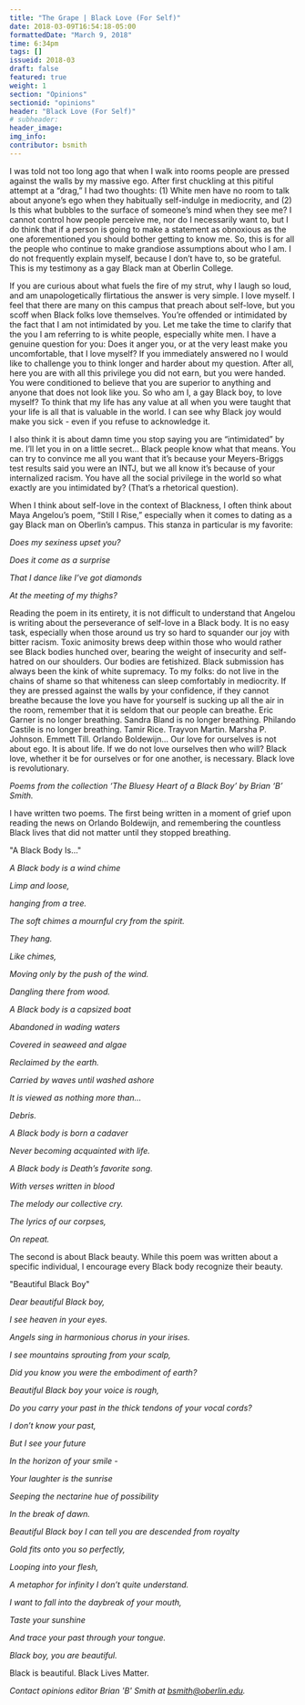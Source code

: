 ```yaml
---
title: "The Grape | Black Love (For Self)"
date: 2018-03-09T16:54:18-05:00
formattedDate: "March 9, 2018"
time: 6:34pm
tags: []
issueid: 2018-03
draft: false
featured: true
weight: 1 
section: "Opinions"
sectionid: "opinions"
header: "Black Love (For Self)"
# subheader:
header_image:
img_info:
contributor: bsmith
---
```


I was told not too long ago that when I walk into rooms people are pressed against the walls by my massive ego. After first chuckling at this pitiful attempt at a “drag,” I had two thoughts: (1) White men have no room to talk about anyone’s ego when they habitually self-indulge in mediocrity, and (2) Is this what bubbles to the surface of someone’s mind when they see me? I cannot control how people perceive me, nor do I necessarily want to, but I do think that if a person is going to make a statement as obnoxious as the one aforementioned you should bother getting to know me. So, this is for all the people who continue to make grandiose assumptions about who I am. I do not frequently explain myself, because I don’t have to, so be grateful. This is my testimony as a gay Black man at Oberlin College.  

If you are curious about what fuels the fire of my strut, why I laugh so loud, and am unapologetically flirtatious the answer is very simple. I love myself. I feel that there are many on this campus that preach about self-love, but you scoff when Black folks love themselves. You’re offended or intimidated by the fact that I am not intimidated by you. Let me take the time to clarify that the you I am referring to is white people, especially white men. I have a genuine question for you: Does it anger you, or at the very least make you uncomfortable, that I love myself? If you immediately answered no I would like to challenge you to think longer and harder about my question. After all, here you are with all this privilege you did not earn, but you were handed. You were conditioned to believe that you are superior to anything and anyone that does not look like you. So who am I, a gay Black boy, to love myself? To think that my life has any value at all when you were taught that your life is all that is valuable in the world. I can see why Black joy would make you sick - even if you refuse to acknowledge it.

I also think it is about damn time you stop saying you are “intimidated” by me. I’ll let you in on a little secret… Black people know what that means. You can try to convince me all you want that it’s because your Meyers-Briggs test results said you were an INTJ, but we all know it’s because of your internalized racism. You have all the social privilege in the world so what exactly are you intimidated by? (That’s a rhetorical question).

When I think about self-love in the context of Blackness, I often think about Maya Angelou’s poem, “Still I Rise,” especially when it comes to dating as a gay Black man on Oberlin’s campus. This stanza in particular is my favorite:



*Does my sexiness upset you?*

*Does it come as a surprise*

*That I dance like I’ve got diamonds*

*At the meeting of my thighs?*



Reading the poem in its entirety, it is not difficult to understand that Angelou is writing about the perseverance of self-love in a Black body. It is no easy task, especially when those around us try so hard to squander our joy with bitter racism. Toxic animosity brews deep within those who would rather see Black bodies hunched over, bearing the weight of insecurity and self-hatred on our shoulders. Our bodies are fetishized. Black submission has always been the kink of white supremacy.
To my folks: do not live in the chains of shame so that whiteness can sleep comfortably in mediocrity. If they are pressed against the walls by your confidence, if they cannot breathe because the love you have for yourself is sucking up all the air in the room, remember that it is seldom that our people can breathe. Eric Garner is no longer breathing. Sandra Bland is no longer breathing. Philando Castile is no longer breathing. Tamir Rice. Trayvon Martin. Marsha P. Johnson. Emmett Till. Orlando Boldewijn... Our love for ourselves is not about ego. It is about life. If we do not love ourselves then who will? Black love, whether it be for ourselves or for one another, is necessary. Black love is revolutionary.

*Poems from the collection ‘The Bluesy Heart of a Black Boy’ by Brian ‘B’ Smith.*

I have written two poems. The first being written in a moment of grief upon reading the news on Orlando Boldewijn, and remembering the countless Black lives that did not matter until they stopped breathing.

"A Black Body Is…"


*A Black body is a wind chime*

*Limp and loose,*

*hanging from a tree.*

*The soft chimes a mournful cry from the spirit.*

*They hang.*

*Like chimes,*

*Moving only by the push of the wind.*

*Dangling there from wood.*


*A Black body is a capsized boat*

*Abandoned in wading waters*

*Covered in seaweed and algae*

*Reclaimed by the earth.*

*Carried by waves until washed ashore*

*It is viewed as nothing more than…*

*Debris.*


*A Black body is born a cadaver*

*Never becoming acquainted with life.*


*A Black body is Death’s favorite song.*

*With verses written in blood*

*The melody our collective cry.*

*The lyrics of our corpses,*

*On repeat.*

The second is about Black beauty. While this poem was written about a specific individual, I encourage every Black body recognize their beauty.

"Beautiful Black Boy"

*Dear beautiful Black boy,*


*I see heaven in your eyes.*

*Angels sing in harmonious chorus in your irises.*

*I see mountains sprouting from your scalp,*

*Did you know you were the embodiment of earth?*


*Beautiful Black boy your voice is rough,*

*Do you carry your past in the thick tendons of your vocal cords?*

*I don’t know your past,*

*But I see your future*

*In the horizon of your smile -*

*Your laughter is the sunrise*

*Seeping the nectarine hue of possibility*

*In the break of dawn.*


*Beautiful Black boy I can tell you are descended from royalty*

*Gold fits onto you so perfectly,*

*Looping into your flesh,*

*A metaphor for infinity I don’t quite understand.*

*I want to fall into the daybreak of your mouth,*

*Taste your sunshine*

*And trace your past through your tongue.*

*Black boy, you are beautiful.*


Black is beautiful.
Black Lives Matter.

*Contact opinions editor Brian 'B' Smith at bsmith@oberlin.edu.*
